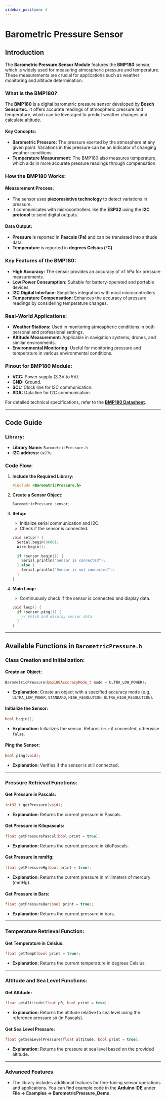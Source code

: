 ```yaml
---
sidebar_position: 4
---
```


# Barometric Pressure Sensor

## Introduction

The **Barometric Pressure Sensor Module** features the **BMP180** sensor, which is widely used for measuring atmospheric pressure and temperature. These measurements are crucial for applications such as weather monitoring and altitude determination.

### What is the BMP180?
The **BMP180** is a digital barometric pressure sensor developed by **Bosch Sensortec**. It offers accurate readings of atmospheric pressure and temperature, which can be leveraged to predict weather changes and calculate altitude.

#### Key Concepts:
- **Barometric Pressure:** The pressure exerted by the atmosphere at any given point. Variations in this pressure can be an indicator of changing weather conditions.
- **Temperature Measurement:** The BMP180 also measures temperature, which aids in more accurate pressure readings through compensation.

### How the BMP180 Works:

#### Measurement Process:
- The sensor uses **piezoresistive technology** to detect variations in pressure.
- It communicates with microcontrollers like the **ESP32** using the **I2C protocol** to send digital outputs.

#### Data Output:
- **Pressure** is reported in **Pascals (Pa)** and can be translated into altitude data.
- **Temperature** is reported in **degrees Celsius (°C)**.

### Key Features of the BMP180:
- **High Accuracy:** The sensor provides an accuracy of ±1 hPa for pressure measurements.
- **Low Power Consumption:** Suitable for battery-operated and portable devices.
- **I2C Digital Interface:** Simplifies integration with most microcontrollers.
- **Temperature Compensation:** Enhances the accuracy of pressure readings by considering temperature changes.

### Real-World Applications:
- **Weather Stations:** Used in monitoring atmospheric conditions in both personal and professional settings.
- **Altitude Measurement:** Applicable in navigation systems, drones, and similar environments.
- **Environmental Monitoring:** Useful for monitoring pressure and temperature in various environmental conditions.

### Pinout for BMP180 Module:
- **VCC:** Power supply (3.3V to 5V).
- **GND:** Ground.
- **SCL:** Clock line for I2C communication.
- **SDA:** Data line for I2C communication.

For detailed technical specifications, refer to the **[BMP180 Datasheet](https://cdn-shop.adafruit.com/datasheets/BST-BMP180-DS000-09.pdf)**.

---

## Code Guide

### Library:
- **Library Name:** `BarometricPressure.h`
- **I2C address:** `0x77u`

### Code Flow:
1. **Include the Required Library:**  
   ```cpp
   #include <BarometricPressure.h>
   ```

2. **Create a Sensor Object:**
   ```cpp
   BarometricPressure sensor;
   ```

3. **Setup:**
   - Initialize serial communication and I2C.
   - Check if the sensor is connected.
   ```cpp
   void setup() {
     Serial.begin(9600);
     Wire.begin();
     
     if (sensor.begin()) {
       Serial.println("Sensor is connected");
     } else {
       Serial.println("Sensor is not connected");
     }
   }
   ```

4. **Main Loop:**
   - Continuously check if the sensor is connected and display data.
   ```cpp
   void loop() {
     if (sensor.ping()) {
       // Fetch and display sensor data
     }
   }
   ```

---

## Available Functions in `BarometricPressure.h`

### Class Creation and Initialization:

#### Create an Object:
```cpp
BarometricPressure(bmp180AccuracyMode_t mode = ULTRA_LOW_POWER);
```
- **Explanation:** Create an object with a specified accuracy mode (e.g., `ULTRA_LOW_POWER`, `STANDARD`, `HIGH_RESOLUTION`, `ULTRA_HIGH_RESOLUTION`).

#### Initialize the Sensor:
```cpp
bool begin();
```
- **Explanation:** Initializes the sensor. Returns `true` if connected, otherwise `false`.

#### Ping the Sensor:
```cpp
bool ping(void);
```
- **Explanation:** Verifies if the sensor is still connected.

---

### Pressure Retrieval Functions:

#### Get Pressure in Pascals:
```cpp
int32_t getPressure(void);
```
- **Explanation:** Returns the current pressure in Pascals.

#### Get Pressure in Kilopascals:
```cpp
float getPressurePascal(bool print = true);
```
- **Explanation:** Returns the current pressure in kiloPascals.

#### Get Pressure in mmHg:
```cpp
float getPressureHg(bool print = true);
```
- **Explanation:** Returns the current pressure in millimeters of mercury (mmHg).

#### Get Pressure in Bars:
```cpp
float getPressureBar(bool print = true);
```
- **Explanation:** Returns the current pressure in bars.

---

### Temperature Retrieval Function:

#### Get Temperature in Celsius:
```cpp
float getTempC(bool print = true);
```
- **Explanation:** Returns the current temperature in degrees Celsius.

---

### Altitude and Sea Level Functions:

#### Get Altitude:
```cpp
float getAltitude(float p0, bool print = true);
```
- **Explanation:** Returns the altitude relative to sea level using the reference pressure `p0` (in Pascals).

#### Get Sea Level Pressure:
```cpp
float getSeaLevelPressure(float altitude, bool print = true);
```
- **Explanation:** Returns the pressure at sea level based on the provided altitude.

---

### Advanced Features
- The library includes additional features for fine-tuning sensor operations and applications. You can find example code in the **Arduino IDE** under **File -> Examples -> BarometricPressure_Demo**.